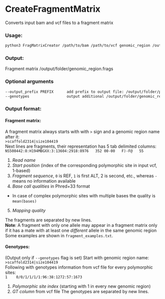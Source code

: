 # CreateFragmentMatrix
Converts input bam and vcf files to a fragment matrix

### Usage:
```bash
python3 FragMatrixCreator /path/to/bam /path/to/vcf genomic_region /output/folder
```
### Output:
Fragment matrix /output/folder/genomic_region.frags

### Optional arguments
```bash
--output_prefix PREFIX      add prefix to output file: /output/folder/prefix_genomic_region.frags
--genotypes                 output additional /output/folder/genomic_region.genotypes file
```
### Output format:
#### Fragment matrix:
A fragment matrix always starts with with `>` sign and a genomic region name after it:  
```>scaffold2314|size104419```  
Next lines are fragments, their representation has 5 tab delimited columns:  
```NS500442:8:H194MBGXX:3:13604:2918:8976   352 00-00   F)-F@   55```
1. *Read name*
2. *Start position* (index of the corresponding polymorphic site in input vcf, 1-based)
3. *Fragment sequence*, `0` is REF, `1` is first ALT, 2 is second, etc., whereas `-` means no information available
4. *Base call qualities* in Phred+33 format
  * In case of complex polymorphic sites with multiple bases the quality is `mean(bases)`
5. *Mapping quality* 


The fragments are separated by new lines.  
**Note**: A fragment with only one allele may appear in a fragment matrix only if it has a mate with at least one *different* allele in the same genomic region  
Some examples are shown in `fragment_examples.txt`.
#### Genotypes:
(Output only if `--genotypes` flag is set)
Start with genomic region name:  
```>scaffold2314|size104419```  
Following with genotypes information from vcf file for every polymorphic sites:  
```1    0/0/1/1/1/1:96:38:1272:57:1673```
1. *Polymorphic site index* (starting with 1 in every new genomic region)
2. *GT column* from vcf file
The genotypes are separated by new lines.